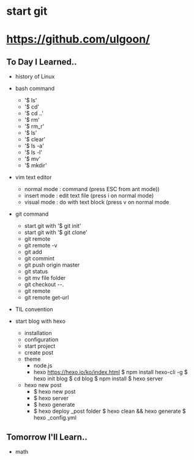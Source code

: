 # start git
# https://github.com/ulgoon/

## To Day I Learned..

- history of Linux

- bash command
	- '$ ls'
	- '$ cd'
	- '$ cd ..'
	- '$ rm'
	- '$ rm_r'
	- '$ ls'
	- '$ clear'
	- '$ ls -a'
	- '$ ls -l'
	- '$ mv'
	- '$ mkdir'

- vim text editor
	- normal mode : command (press ESC from ant mode))
	- insert mode : edit text file (press i on normal mode)
	- visual mode : do with text block (press v on normal mode

- git command
	- start git with '$ git init'
	- start git with '$ git clone'
	- git remote
	- git remote -v
	- git add
	- git commint
	- git push origin master
	- git status
	- git mv file folder
	- git checkout --.
	- git remote
	- git remote get-url

- TIL convention

- start blog with hexo
	- installation
	- configuration
	- start project
	- create post
	- theme
		- node.js 
		- hexo <https://hexo.io/ko/index.html>
		$ npm install hexo-cli -g
        $ hexo init blog
        $ cd blog
        $ npm install
        $ hexo server
    - hexo new post
    	- $ hexo new post 
    	- $ hexo server
    	- $ hexo generate
    	- $ hexo deploy
        _post folder
        $ hexo clean && hexo generate
        $ hexo _config.yml 

## Tomorrow I'll Learn..

- math
